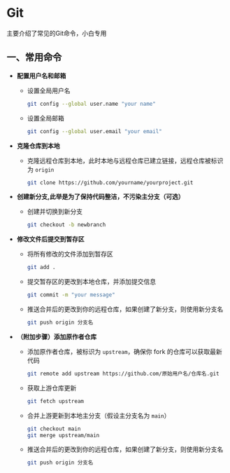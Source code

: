 # Git
主要介绍了常见的Git命令，小白专用
## 一、常用命令
- **配置用户名和邮箱**
  - 设置全局用户名
    ```bash
    git config --global user.name "your name"
    ```
  - 设置全局邮箱
    ```bash
    git config --global user.email "your email"
    ```

- **克隆仓库到本地**
  - 克隆远程仓库到本地，此时本地与远程仓库已建立链接，远程仓库被标识为 `origin`
    ```bash
    git clone https://github.com/yourname/yourproject.git
    ```

- **创建新分支,此举是为了保持代码整洁，不污染主分支（可选）**
  - 创建并切换到新分支
    ```bash
    git checkout -b newbranch
    ```

- **修改文件后提交到暂存区**
  - 将所有修改的文件添加到暂存区
    ```bash
    git add .
    ```
  - 提交暂存区的更改到本地仓库，并添加提交信息
    ```bash
    git commit -m "your message"
    ```
  - 推送合并后的更改到你的远程仓库，如果创建了新分支，则使用新分支名
    ```bash
    git push origin 分支名
    ```
- **（附加步骤）添加原作者仓库**
  - 添加原作者仓库，被标识为 `upstream`，确保你 fork 的仓库可以获取最新代码
    ```bash
    git remote add upstream https://github.com/原始用户名/仓库名.git
    ```
  - 获取上游仓库更新
    ```bash
    git fetch upstream
    ```
  - 合并上游更新到本地主分支（假设主分支名为 `main`）
    ```bash
    git checkout main
    git merge upstream/main
    ```
  - 推送合并后的更改到你的远程仓库，如果创建了新分支，则使用新分支名
    ```bash
    git push origin 分支名
    ```
